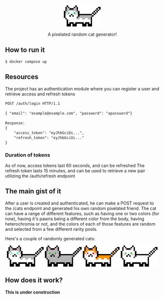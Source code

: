 <p align="center">
  <img src="readmeimgs/random_cat.png" style="image-rendering: pixelated" width="120" alt="CatGen" />
</p>
<p align="center">A pixelated random cat generator!</p>

## How to run it

```bash
$ docker compose up
```

## Resources

The project has an authentication module where you can register a user and retrieve access and refresh tokens

```
POST /auth/login HTTP/1.1

{ "email": "example@example.com", "password": "apassword"}

Response:
{
	"access_token": "eyJhbGciOi...",
	"refresh_token": "eyJhbGciOi..."
}
```

### Duration of tokens

As of now, access tokens last 60 seconds, and can be refreshed
The refresh token lasts 15 minutes, and can be used to retrieve a new pair utilizing the /auth/refresh endpoint

## The main gist of it

After a user is created and authenticated, he can make a POST request to the /cats endpoint and generated his own random pixelated friend. The cat can have a range of different features, such as having one or two colors (for now), having it's pawns being a different color from the body, having heterochromia or not, and the colors of each of those features are random and selected from a few different rarity pools.

Here's a couple of randomly generated cats:

<p align="center">
  <img src="readmeimgs/cat1.png" style="image-rendering: pixelated" width="120" alt="CatGen" />
	<img src="readmeimgs/cat2.png" style="image-rendering: pixelated" width="120" alt="CatGen" />
	<img src="readmeimgs/cat3.png" style="image-rendering: pixelated" width="120" alt="CatGen" />
	<img src="readmeimgs/cat4.png" style="image-rendering: pixelated" width="120" alt="CatGen" />
</p>

## How does it work?

**This is under construction**
